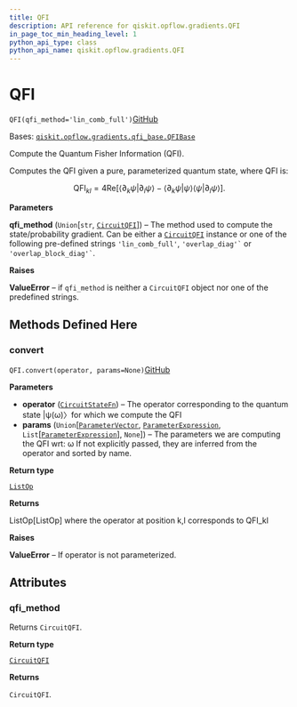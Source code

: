 ```yaml
---
title: QFI
description: API reference for qiskit.opflow.gradients.QFI
in_page_toc_min_heading_level: 1
python_api_type: class
python_api_name: qiskit.opflow.gradients.QFI
---
```


# QFI

<span id="qiskit.opflow.gradients.QFI" />

`QFI(qfi_method='lin_comb_full')`[GitHub](https://github.com/qiskit/qiskit/tree/stable/0.23/qiskit/opflow/gradients/qfi.py "view source code")

Bases: [`qiskit.opflow.gradients.qfi_base.QFIBase`](qiskit.opflow.gradients.QFIBase "qiskit.opflow.gradients.qfi_base.QFIBase")

Compute the Quantum Fisher Information (QFI).

Computes the QFI given a pure, parameterized quantum state, where QFI is:

$$
\mathrm{QFI}_{kl}= 4 \mathrm{Re}[\langle \partial_k \psi \vert  \partial_l \psi \rangle
    − \langle\partial_k \psi \vert  \psi \rangle \langle\psi \vert  \partial_l \psi \rangle].
$$

**Parameters**

**qfi\_method** (`Union`\[`str`, [`CircuitQFI`](qiskit.opflow.gradients.CircuitQFI "qiskit.opflow.gradients.circuit_qfis.circuit_qfi.CircuitQFI")]) – The method used to compute the state/probability gradient. Can be either a [`CircuitQFI`](qiskit.opflow.gradients.CircuitQFI "qiskit.opflow.gradients.CircuitQFI") instance or one of the following pre-defined strings `'lin_comb_full'`, `` 'overlap_diag'` `` or `` 'overlap_block_diag'` ``.

**Raises**

**ValueError** – if `qfi_method` is neither a `CircuitQFI` object nor one of the predefined strings.

## Methods Defined Here

### convert

<span id="qiskit.opflow.gradients.QFI.convert" />

`QFI.convert(operator, params=None)`[GitHub](https://github.com/qiskit/qiskit/tree/stable/0.23/qiskit/opflow/gradients/qfi.py "view source code")

**Parameters**

*   **operator** ([`CircuitStateFn`](qiskit.opflow.state_fns.CircuitStateFn "qiskit.opflow.state_fns.circuit_state_fn.CircuitStateFn")) – The operator corresponding to the quantum state |ψ(ω)〉for which we compute the QFI
*   **params** (`Union`\[[`ParameterVector`](qiskit.circuit.ParameterVector "qiskit.circuit.parametervector.ParameterVector"), [`ParameterExpression`](qiskit.circuit.ParameterExpression "qiskit.circuit.parameterexpression.ParameterExpression"), `List`\[[`ParameterExpression`](qiskit.circuit.ParameterExpression "qiskit.circuit.parameterexpression.ParameterExpression")], `None`]) – The parameters we are computing the QFI wrt: ω If not explicitly passed, they are inferred from the operator and sorted by name.

**Return type**

[`ListOp`](qiskit.opflow.list_ops.ListOp "qiskit.opflow.list_ops.list_op.ListOp")

**Returns**

ListOp\[ListOp] where the operator at position k,l corresponds to QFI\_kl

**Raises**

**ValueError** – If operator is not parameterized.

## Attributes

<span id="qiskit.opflow.gradients.QFI.qfi_method" />

### qfi\_method

Returns `CircuitQFI`.

**Return type**

[`CircuitQFI`](qiskit.opflow.gradients.CircuitQFI "qiskit.opflow.gradients.circuit_qfis.circuit_qfi.CircuitQFI")

**Returns**

`CircuitQFI`.


